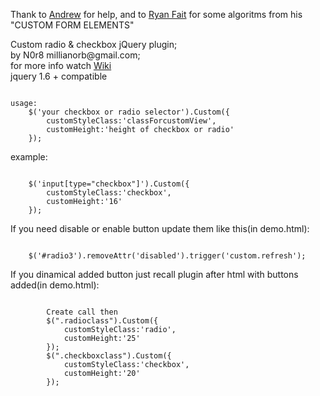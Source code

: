 ﻿<p>Thank to <a href="https://github.com/grachov">Andrew</a> for help, and to <a href="http://ryanfait.com">Ryan Fait</a> for some algoritms from his "CUSTOM FORM ELEMENTS"<p>
<p>Custom radio & checkbox jQuery plugin; <br/>
by N0r8 millianorb@gmail.com;<br/>
for more info watch <a href="https://github.com/n0r8/Custom-radio-checkbox/wiki">Wiki</a><br/>
jquery 1.6 + compatible
</p>
<pre><code>
usage:
	$('your checkbox or radio selector').Custom({
		customStyleClass:'classForcustomView',
		customHeight:'height of checkbox or radio'
	});
</code></pre>
<p>example:</p>
<pre><code>
	$('input[type="checkbox"]').Custom({
		customStyleClass:'checkbox',
		customHeight:'16'
	});
</code></pre>
<p>If you need disable or enable button update them like this(in demo.html):</p>
<pre><code>
	$('#radio3').removeAttr('disabled').trigger('custom.refresh');
</code></pre>
<p>If you dinamical added button just recall plugin after html with buttons added(in demo.html):</p>
<pre><code>
		Create call then
		$(".radioclass").Custom({
			customStyleClass:'radio',
			customHeight:'25'
		});
		$(".checkboxclass").Custom({
			customStyleClass:'checkbox',
			customHeight:'20'
		});
</code></pre>